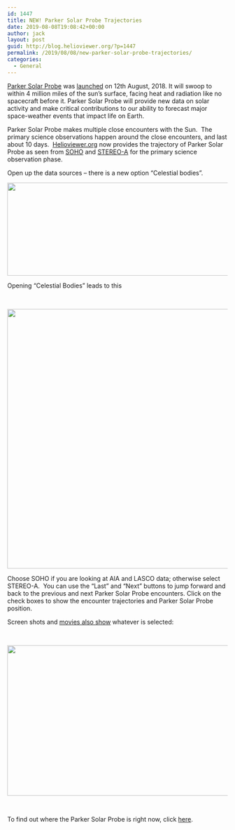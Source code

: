 ```yaml
---
id: 1447
title: NEW! Parker Solar Probe Trajectories
date: 2019-08-08T19:08:42+00:00
author: jack
layout: post
guid: http://blog.helioviewer.org/?p=1447
permalink: /2019/08/08/new-parker-solar-probe-trajectories/
categories:
  - General
---
```

[Parker Solar Probe](http://parkersolarprobe.jhuapl.edu/) was [launched](https://www.youtube.com/watch?v=BUClxcUbuNM) on 12th August, 2018. It will swoop to within 4 million miles of the sun&#8217;s surface, facing heat and radiation like no spacecraft before it. Parker Solar Probe will provide new data on solar activity and make critical contributions to our ability to forecast major space-weather events that impact life on Earth.

Parker Solar Probe makes multiple close encounters with the Sun.  The primary science observations happen around the close encounters, and last about 10 days.  [Helioviewer.org](https://helioviewer.org) now provides the trajectory of Parker Solar Probe as seen from [SOHO](https://sohowww.nascom.nasa.gov/) and [STEREO-A](https://stereo.gsfc.nasa.gov/) for the primary science observation phase.

Open up the data sources &#8211; there is a new option &#8220;Celestial bodies&#8221;.

<a href="https://blog.helioviewer.org/2019/08/08/new-parker-solar-probe-trajectories/screen-shot-2019-08-08-at-9-20-33-am/" rel="attachment wp-att-1450"><img class="aligncenter size-medium wp-image-1450" src="https://helioviewer-project.github.io/images/uploads/2019/08/Screen-Shot-2019-08-08-at-9.20.33-AM-600x212.png" alt="" width="600" height="212" srcset="http://blog.helioviewer.org/wp-content/uploads/2019/08/Screen-Shot-2019-08-08-at-9.20.33-AM-600x212.png 600w, http://blog.helioviewer.org/wp-content/uploads/2019/08/Screen-Shot-2019-08-08-at-9.20.33-AM.png 758w" sizes="(max-width: 600px) 100vw, 600px" /></a>

Opening &#8220;Celestial Bodies&#8221; leads to this

&nbsp;

<a href="https://blog.helioviewer.org/2019/08/08/new-parker-solar-probe-trajectories/screen-shot-2019-08-08-at-2-15-52-pm/" rel="attachment wp-att-1452"><img class="aligncenter size-medium wp-image-1452" src="https://helioviewer-project.github.io/images/uploads/2019/08/Screen-Shot-2019-08-08-at-2.15.52-PM-600x592.png" alt="" width="600" height="592" srcset="http://blog.helioviewer.org/wp-content/uploads/2019/08/Screen-Shot-2019-08-08-at-2.15.52-PM-600x592.png 600w, http://blog.helioviewer.org/wp-content/uploads/2019/08/Screen-Shot-2019-08-08-at-2.15.52-PM.png 710w" sizes="(max-width: 600px) 100vw, 600px" /></a>

Choose SOHO if you are looking at AIA and LASCO data; otherwise select STEREO-A.  You can use the &#8220;Last&#8221; and &#8220;Next&#8221; buttons to jump forward and back to the previous and next Parker Solar Probe encounters. Click on the check boxes to show the encounter trajectories and Parker Solar Probe position.

Screen shots and [movies also show](https://www.youtube.com/watch?v=-eLgf1hmkeM) whatever is selected:

&nbsp;

<a href="https://www.youtube.com/watch?v=-eLgf1hmkeM" rel="attachment wp-att-1453"><img class="aligncenter size-medium wp-image-1453" src="https://helioviewer-project.github.io/images/uploads/2019/08/2019_04_09_01_36_27_AIA_171__LASCO_C2__LASCO_C3-600x343.png" alt="" width="600" height="343" srcset="http://blog.helioviewer.org/wp-content/uploads/2019/08/2019_04_09_01_36_27_AIA_171__LASCO_C2__LASCO_C3-600x343.png 600w, http://blog.helioviewer.org/wp-content/uploads/2019/08/2019_04_09_01_36_27_AIA_171__LASCO_C2__LASCO_C3-768x439.png 768w, http://blog.helioviewer.org/wp-content/uploads/2019/08/2019_04_09_01_36_27_AIA_171__LASCO_C2__LASCO_C3.png 1308w" sizes="(max-width: 600px) 100vw, 600px" /></a>

&nbsp;

To find out where the Parker Solar Probe is right now, click [here](http://parkersolarprobe.jhuapl.edu/The-Mission/index.php#Where-Is-PSP).


